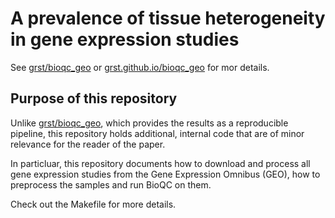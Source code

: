 # A prevalence of tissue heterogeneity in gene expression studies

See [grst/bioqc_geo](https://github.com/grst/bioqc_geo) or [grst.github.io/bioqc_geo](https://grst.github.io/bioqc_geo) for mor details. 

## Purpose of this repository
Unlike [grst/bioqc_geo](https://github.com/grst/bioqc_geo), which provides the results as a reproducible pipeline, 
this repository holds additional, internal code that are of minor relevance for the reader of the paper. 

In particluar, this repository documents how to download and process all gene expression studies from 
the Gene Expression Omnibus (GEO), how to preprocess the samples and run BioQC on them. 

Check out the Makefile for more details. 
